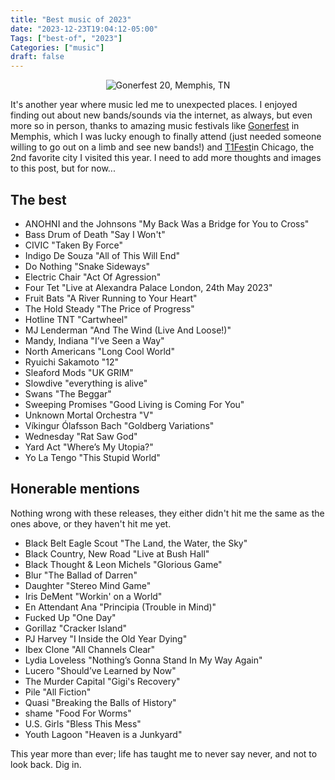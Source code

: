 ```yaml
---
title: "Best music of 2023"
date: "2023-12-23T19:04:12-05:00"
Tags: ["best-of", "2023"]
Categories: ["music"] 
draft: false
---
```

<div align="center"><img src="/2023/gonerfest.jpg" alt="Gonerfest 20, Memphis, TN"></div>

It's another year where music led me to unexpected places. I enjoyed finding out about new bands/sounds via the internet, as always, but even more so in person, thanks to amazing music festivals like [Gonerfest](https://goner-records.com/pages/gonerfest) in Memphis, which I was lucky enough to finally attend (just needed someone willing to go out on a limb and see new bands!) and [T1Fest](https://t1fest.com/)in Chicago, the 2nd favorite city I visited this year. I need to add more thoughts and images to this post, but for now...

## The best

* ANOHNI and the Johnsons "My Back Was a Bridge for You to Cross"
* Bass Drum of Death "Say I Won't"
* CIVIC "Taken By Force"
* Indigo De Souza "All of This Will End"
* Do Nothing "Snake Sideways"
* Electric Chair "Act Of Agression"
* Four Tet "Live at Alexandra Palace London, 24th May 2023"
* Fruit Bats "A River Running to Your Heart"
* The Hold Steady "The Price of Progress"
* Hotline TNT "Cartwheel"
* MJ Lenderman "And The Wind (Live And Loose!)"
* Mandy, Indiana "I’ve Seen a Way"
* North Americans "Long Cool World"
* Ryuichi Sakamoto "12"
* Sleaford Mods "UK GRIM"
* Slowdive "everything is alive"
* Swans "The Beggar"
* Sweeping Promises "Good Living is Coming For You"
* Unknown Mortal Orchestra "V"
* Víkingur Ólafsson Bach "Goldberg Variations"
* Wednesday "Rat Saw God"
* Yard Act  "Where’s My Utopia?"
* Yo La Tengo "This Stupid World"

## Honerable mentions

Nothing wrong with these releases, they either didn't hit me the same as the ones above, or they haven't hit me yet. 

* Black Belt Eagle Scout "The Land, the Water, the Sky"
* Black Country, New Road "Live at Bush Hall"
* Black Thought & Leon Michels "Glorious Game"
* Blur "The Ballad of Darren"
* Daughter "Stereo Mind Game"
* Iris DeMent "Workin' on a World"
* En Attendant Ana "Principia (Trouble in Mind)"
* Fucked Up "One Day"
* Gorillaz "Cracker Island"
* PJ Harvey "I Inside the Old Year Dying"
* Ibex Clone "All Channels Clear"
* Lydia Loveless "Nothing’s Gonna Stand In My Way Again"
* Lucero "Should’ve Learned by Now"
* The Murder Capital "Gigi's Recovery"
* Pile "All Fiction"
* Quasi "Breaking the Balls of History"
* shame "Food For Worms"
* U.S. Girls "Bless This Mess"
* Youth Lagoon "Heaven is a Junkyard"

This year more than ever; life has taught me to never say never, and not to look back. Dig in.
